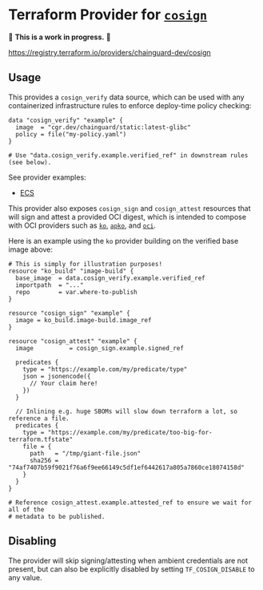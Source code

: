 # Terraform Provider for [`cosign`](https://github.com/sigstore/cosign)

🚨 **This is a work in progress.** 🚨

https://registry.terraform.io/providers/chainguard-dev/cosign

## Usage

This provides a `cosign_verify` data source, which can be used with any
containerized infrastructure rules to enforce deploy-time policy checking:

```hcl
data "cosign_verify" "example" {
  image  = "cgr.dev/chainguard/static:latest-glibc"
  policy = file("my-policy.yaml")
}

# Use "data.cosign_verify.example.verified_ref" in downstream rules (see below).
```

See provider examples:

- [ECS](./provider-examples/ecs/README.md)


This provider also exposes `cosign_sign` and `cosign_attest` resources that will
sign and attest a provided OCI digest, which is intended to compose with
OCI providers such as [`ko`](https://github.com/ko-build/terraform-provider-ko),
[`apko`](https://github.com/chainguard-dev/terraform-provider-apko), and
[`oci`](https://github.com/chainguard-dev/terraform-provider-oci).

Here is an example using the `ko` provider building on the verified base image
above:

```hcl
# This is simply for illustration purposes!
resource "ko_build" "image-build" {
  base_image  = data.cosign_verify.example.verified_ref
  importpath  = "..."
  repo        = var.where-to-publish
}

resource "cosign_sign" "example" {
  image = ko_build.image-build.image_ref
}

resource "cosign_attest" "example" {
  image          = cosign_sign.example.signed_ref

  predicates {
    type = "https://example.com/my/predicate/type"
    json = jsonencode({
      // Your claim here!
    })
  }

  // Inlining e.g. huge SBOMs will slow down terraform a lot, so reference a file.
  predicates {
    type = "https://example.com/my/predicate/too-big-for-terraform.tfstate"
    file = {
      path   = "/tmp/giant-file.json"
      sha256 = "74af7407b59f9021f76a6f9ee66149c5df1ef6442617a805a7860ce18074158d"
    }
  }
}

# Reference cosign_attest.example.attested_ref to ensure we wait for all of the
# metadata to be published.
```

## Disabling

The provider will skip signing/attesting when ambient credentials are not
present, but can also be explicitly disabled by setting `TF_COSIGN_DISABLE` to
any value.

